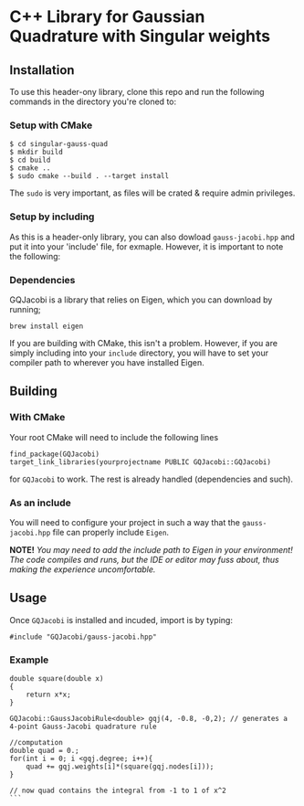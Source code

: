 # C++ Library for Gaussian Quadrature with Singular weights

## Installation


To use this header-ony library, clone this repo and run the following commands in the directory you're cloned to:
### Setup with CMake
```
$ cd singular-gauss-quad
$ mkdir build
$ cd build
$ cmake ..
$ sudo cmake --build . --target install
```

The `sudo` is very important, as files will be crated & require admin privileges.

### Setup by including

As this is a header-only library, you can also dowload ``gauss-jacobi.hpp`` and put it into your 'include' file, for exmaple. However, it is important to note the following:
### Dependencies
GQJacobi is a library that relies on Eigen, which you can download by running;
```
brew install eigen
```
If you are building with CMake, this isn't a problem. However, if you are simply including into your `include` directory, you will have to set your compiler path to wherever you have installed Eigen.


## Building

### With CMake
Your root CMake will need to include the following lines

```
find_package(GQJacobi)
target_link_libraries(yourprojectname PUBLIC GQJacobi::GQJacobi)
```

for `GQJacobi` to work. The rest is already handled (dependencies and such).

### As an include
You will need to configure your project in such a way that the `gauss-jacobi.hpp` file can properly include `Eigen`.


**NOTE!** _You may need to add the include path to Eigen in your environment! The code compiles and runs, but the IDE or editor may fuss about, thus making the experience uncomfortable._

## Usage

Once `GQJacobi` is installed and incuded, import is by typing:
```
#include "GQJacobi/gauss-jacobi.hpp"
```

### Example
````
double square(double x)
{
    return x*x;
}

GQJacobi::GaussJacobiRule<double> gqj(4, -0.8, -0,2); // generates a 4-point Gauss-Jacobi quadrature rule

//computation
double quad = 0.;
for(int i = 0; i <gqj.degree; i++){
    quad += gqj.weights[i]*(square(gqj.nodes[i]));
}

// now quad contains the integral from -1 to 1 of x^2
``` 